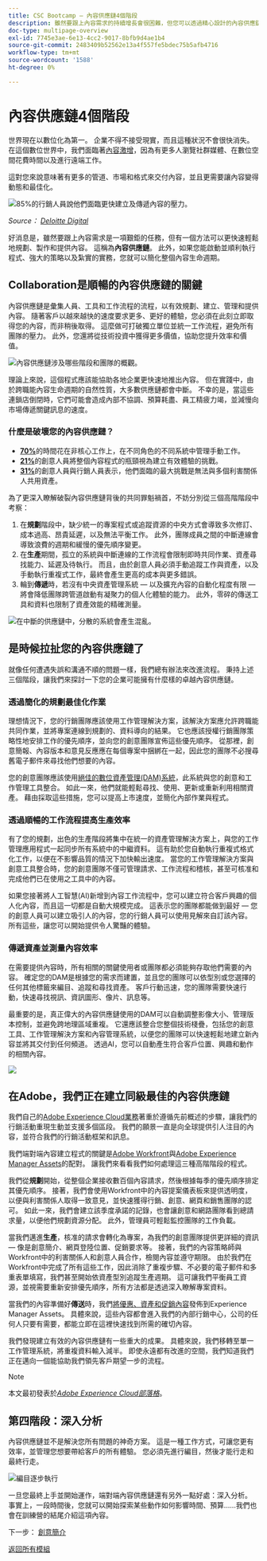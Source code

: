 ```yaml
---
title: CSC Bootcamp — 內容供應鏈4個階段
description: 雖然要跟上內容需求的持續增長會很困難，但您可以透過精心設計的內容供應鏈，快速輕鬆地規劃、製作及提供內容。
doc-type: multipage-overview
exl-id: 7745e3ae-6e13-4cc2-9017-8bfb9d4ae1b4
source-git-commit: 2483409b52562e13a4f557fe5bdec75b5afb4716
workflow-type: tm+mt
source-wordcount: '1588'
ht-degree: 0%

---
```


# 內容供應鏈4個階段

世界現在以數位化為第一。 企業不得不接受現實，而且這種狀況不會很快消失。 在這個數位世界中，我們面臨著[內容激增](https://www.prnewswire.com/news-releases/content-marketing-market-size-to-grow-by-usd-487-24-billion--by-objective-platform-end-user-and-geography---forecast-and-analysis-2022-2026--301562808.html)，因為有更多人瀏覽社群媒體、在數位空間花費時間以及進行遠端工作。

這對您來說意味著有更多的管道、市場和格式來交付內容，並且更需要讓內容變得動態和最佳化。

![85%的行銷人員說他們面臨更快建立及傳遞內容的壓力。](./images/pressure-to-create-content.png)

_Source：_ [_Deloitte Digital_](https://www2.deloitte.com/content/dam/Deloitte/uk/Documents/consultancy/deloitte-uk-future-of-experience-time-to-market.pdf)

好消息是，雖然要跟上內容需求是一項艱鉅的任務，但有一個方法可以更快速輕鬆地規劃、製作和提供內容。 這稱為&#x200B;**內容供應鏈**。 此外，如果您能啟動並順利執行程式、強大的策略以及紮實的實務，您就可以簡化整個內容生命週期。

## Collaboration是順暢的內容供應鏈的關鍵

內容供應鏈是彙集人員、工具和工作流程的流程，以有效規劃、建立、管理和提供內容。 隨著客戶以越來越快的速度要求更多、更好的體驗，您必須在此刻立即取得您的內容，而非稍後取得。 這麼做可打破獨立單位並統一工作流程，避免所有團隊的壓力。 此外，您還將從技術投資中獲得更多價值，協助您提升效率和價值。

![內容供應鏈涉及哪些階段和團隊的概觀。](./images/csc-overview.png)

理論上來說，這個程式應該能協助各地企業更快速地推出內容。 但在實踐中，由於跨職能內容生命週期的自然性質，大多數供應鏈都會中斷。 不幸的是，當這些連鎖店倒閉時，它們可能會造成內部不協調、預算耗盡、員工精疲力竭，並減慢向市場傳遞關鍵訊息的速度。

### 什麼是破壞您的內容供應鏈？

- [**70%**](https://business.adobe.com/resources/reports/future-creative-experiences.html)的時間花在非核心工作上，在不同角色的不同系統中管理手動工作。
- [**21%**](https://business.adobe.com/resources/reports/future-creative-experiences.html)的創意人員將整個內容程式的瓶頸視為建立有效體驗的挑戰。
- [**31%**](https://www.fotoware.com/blog/dam-industry-trends-by-fotoware)的創意人員與行銷人員表示，他們面臨的最大挑戰是無法與多個利害關係人共用資產。

為了更深入瞭解破裂內容供應鏈背後的共同罪魁禍首，不妨分別從三個高階階段中考察：

1. 在&#x200B;**規劃**&#x200B;階段中，缺少統一的專案程式或追蹤資源的中央方式會導致多次修訂、成本過高、昂貴延遲，以及無法平衡工作。 此外，團隊成員之間的中斷連線會導致浪費的週期和緩慢的優先順序變更。
2. 在&#x200B;**生產**&#x200B;期間，孤立的系統與中斷連線的工作流程會限制即時共同作業、資產尋找能力、延遲及待執行。 而且，由於創意人員必須手動追蹤工作與資產，以及手動執行重複式工作，最終會產生更高的成本與更多錯誤。
3. 輪到&#x200B;**傳遞**&#x200B;時，若沒有中央資產管理系統 — 以及擴充內容的自動化程度有限 — 將會降低團隊跨管道啟動有凝聚力的個人化體驗的能力。 此外，零碎的傳送工具和資料也限制了資產效能的精確測量。

![在中斷的供應鏈中，分散的系統會產生混亂。](./images/fragmented-supply-chain.png)

## 是時候拉扯您的內容供應鏈了

就像任何遭遇失誤和溝通不順的問題一樣，我們總有辦法來改進流程。 秉持上述三個階段，讓我們來探討一下您的企業可能擁有什麼樣的卓越內容供應鏈。

### 透過簡化的規劃最佳化作業

理想情況下，您的行銷團隊應該使用工作管理解決方案，該解決方案應允許跨職能共同作業，並將專案連線到規劃的、資料導向的結果。 它也應該授權行銷團隊策略性地安排工作的優先順序，並向您的創意團隊宣佈這些優先順序。 從那裡，創意簡報、內容版本和意見反應應在每個專案中捆綁在一起，因此您的團隊不必搜尋舊電子郵件來尋找他們想要的內容。

您的創意團隊應該使用[絕佳的數位資產管理](https://business.adobe.com/products/experience-manager/assets/digital-asset-management.html)[(DAM)](https://business.adobe.com/products/experience-manager/assets/digital-asset-management.html)[系統](https://business.adobe.com/products/experience-manager/assets/digital-asset-management.html)，此系統與您的創意和工作管理工具整合。 如此一來，他們就能輕鬆尋找、使用、更新或重新利用相關資產。 藉由採取這些措施，您可以提高上市速度，並簡化內部作業與程式。

### 透過順暢的工作流程提高生產效率

有了您的規劃，出色的生產階段將集中在統一的資產管理解決方案上，與您的工作管理應用程式一起同步所有系統中的中繼資料。 這有助於您自動執行重複式格式化工作，以便在不影響品質的情況下加快輸出速度。 當您的工作管理解決方案與創意工具整合時，您的創意團隊不僅可管理請求、工作流程和稽核，甚至可核准和完成他們已在使用之工具中的內容。

如果您接著將人工智慧(AI)新增到內容工作流程中，您可以建立符合客戶興趣的個人化內容，而且這一切都是自動大規模完成。 這表示您的團隊都能做到最好 — 您的創意人員可以建立吸引人的內容，您的行銷人員可以使用見解來自訂該內容。 所有這些，讓您可以開始提供令人驚豔的體驗。

### 傳遞資產並測量內容效率

在需要提供內容時，所有相關的關鍵使用者或團隊都必須能夠存取他們需要的內容。 確定您的DAM是根據您的需求而建置，並且您的團隊可以依型別或您選擇的任何其他標籤來編目、追蹤和尋找資產。 客戶行動迅速，您的團隊需要快速行動，快速尋找視訊、資訊圖形、像片、訊息等。

最重要的是，真正偉大的內容供應鏈使用的DAM可以自動調整影像大小、管理版本控制，並避免跨地理區域重複。 它還應該整合您整個技術棧疊，包括您的創意工具、工作管理解決方案和內容管理系統，以便您的團隊可以快速輕鬆地建立新內容並將其交付到任何頻道。 透過AI，您可以自動產生符合客戶位置、興趣和動作的相關內容。

![](./images/csc-in-action.png)

## 在Adobe，我們正在建立同級最佳的內容供應鏈

我們自己的[Adobe Experience Cloud業務](https://business.adobe.com/)著重於遵循先前概述的步驟，讓我們的行銷活動重現生動並支援多個區段。 我們的願景一直是向全球提供引人注目的內容，並符合我們的行銷活動框架和訊息。

我們端對端內容建立程式的關鍵是[Adobe Workfront](https://business.adobe.com/products/workfront/main.html)與[Adobe Experience Manager Assets](https://business.adobe.com/products/experience-manager/assets/aem-assets.html)的配對。 讓我們來看看我們如何處理這三種高階階段的程式。

我們從&#x200B;**規劃**&#x200B;開始，從整個企業接收數百個內容請求，然後根據每季的優先順序排定其優先順序。 接著，我們會使用Workfront中的內容提案儀表板來提供透明度，以便與利害關係人取得一致意見，並快速獲得行銷、創意、網頁和銷售團隊的認可。 如此一來，我們會建立該季度承諾的記錄，也會讓創意和網路團隊看到總請求量，以便他們規劃資源分配。 此外，管理員可輕鬆監控團隊的工作負載。

當我們邁進&#x200B;**生產**，核准的請求會轉化為專案，為我們的創意團隊提供更詳細的資訊 — 像是創意簡介、網頁登陸位置、促銷要求等。 接著，我們的內容策略師與Workfront中的利害關係人和創意人員合作，檢閱內容並遵守期限。 由於我們在Workfront中完成了所有這些工作，因此消除了重複步驟、不必要的電子郵件和多重表單填寫，我們甚至開始依資產型別追蹤生產週期。 這可讓我們平衡員工資源，並視需要重新安排優先順序，所有方法都是透過深入瞭解專案資料。

當我們的內容準備好&#x200B;**傳送**&#x200B;時，我們[將優惠、資產和促銷內容](https://business.adobe.com/customer-success-stories/adobe-content-hub-case-study.html)發佈到Experience Manager Assets。 具體來說，這些內容都會進入我們的內部行銷中心，公司的任何人只要有需要，都能立即在這裡快速找到所需的確切內容。

我們發現建立有效的內容供應鏈有一些重大的成果。 具體來說，我們移轉至單一工作管理系統，將重複資料輸入減半。 即使永遠都有改進的空間，我們知道我們正在邁向一個能協助我們領先客戶期望一步的流程。

>[!NOTE]
>
> 本文最初發表於&#x200B;[_Adobe Experience Cloud部落格_](https://business.adobe.com/blog/how-to/create-a-content-supply-chain-that-will-stand-the-test-of-time)。

## 第四階段：深入分析

內容供應鏈並不是解決您所有問題的神奇方案。 這是一種工作方式，可讓您更有效率，並管理您想要帶給客戶的所有體驗。 您必須先進行編目，然後才能行走和最終行走。

![編目逐步執行](./images/crawl-walk-run.png)

一旦您最終上手並開始運作，端對端內容供應鏈還有另外一點好處：深入分析。 事實上，一段時間後，您就可以開始探索某些動作如何影響時間、預算……我們也會在訓練營的結尾介紹這項內容。

下一步： [創意簡介](./creative-brief.md)

[返回所有模組](./overview.md)
